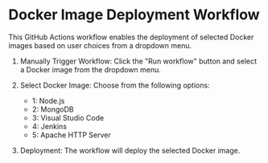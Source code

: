 # Docker Image Deployment Workflow

This GitHub Actions workflow enables the deployment of selected Docker images based on user choices from a dropdown menu.

1. Manually Trigger Workflow: Click the "Run workflow" button and select a Docker image from the dropdown menu.

2. Select Docker Image: Choose from the following options:
   - 1: Node.js
   - 2: MongoDB
   - 3: Visual Studio Code
   - 4: Jenkins
   - 5: Apache HTTP Server

3. Deployment: The workflow will deploy the selected Docker image.


